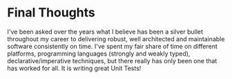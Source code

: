 # Final Thoughts

I've been asked over the years what I believe has been a silver bullet throughout my career to delivering robust, well architected and maintainable software consistently on time.  I've spent my fair share of time on different platforms, programming languages (strongly and weakly typed), declarative/imperative techniques, but there really has only been one that has worked for all.  It is writing great Unit Tests!